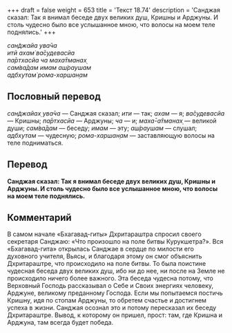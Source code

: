 +++
draft = false
weight = 653
title = 'Текст 18.74'
description = 'Санджая сказал: Так я внимал беседе двух великих душ, Кришны и Арджуны. И столь чудесно было все услышанное мною, что волосы на моем теле поднялись.'
+++

_сан̃джайа ува̄ча  
итй ахам̇ ва̄судевасйа  
па̄ртхасйа ча маха̄тманах̣  
сам̇ва̄дам имам аш́раушам  
адбхутам̇ рома-харшан̣ам_

## Пословный перевод

_сан̃джайах̣_ _ува̄ча_ — Санджая сказал; _ити_ — так; _ахам_ — я; _ва̄судевасйа_ — Кришны; _па̄ртхасйа_ — Арджуны; _ча_ — и; _маха̄_\-_а̄тманах̣_ — великой души; _сам̇ва̄дам_ — беседу; _имам_ — эту; _аш́раушам_ — слушал; _адбхутам_ — чудесную; _рома_\-_харшан̣ам_ — заставляющую волосы на теле подниматься.

## Перевод

**Санджая сказал: Так я внимал беседе двух великих душ, Кришны и Арджуны. И столь чудесно было все услышанное мною, что волосы на моем теле поднялись.**

## Комментарий

В самом начале «Бхагавад-гиты» Дхритараштра спросил своего секретаря Санджаю: «Что произошло на поле битвы Курукшетра?». Вся «Бхагавад-гита» открылась Санджае в сердце по милости его духовного учителя, Вьясы, и благодаря этому он смог объяснить Дхритараштре, что происходило на поле битвы. То была поистине чудесная беседа двух великих душ, ибо ни до нее, ни после на Земле не происходило ничего более важного. Эта беседа чудесна потому, что Верховный Господь рассказывал о Себе и Своих энергиях человеку, Арджуне, великому преданному Господа. Если мы попытаемся постичь Кришну, идя по стопам Арджуны, то обретем счастье и достигнем успеха в жизни. Санджая осознал это и потому пересказал их беседу Дхритараштре. Вывод, к которому он пришел, прост: там, где Кришна и Арджуна, там всегда будет победа.
